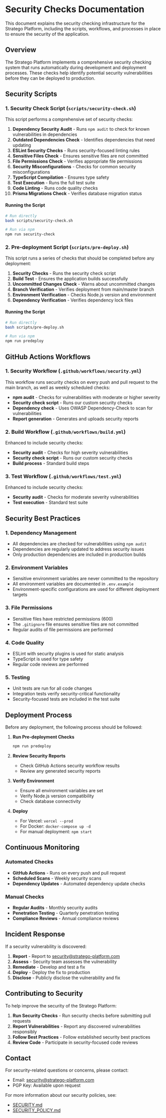 # Security Checks Documentation

This document explains the security checking infrastructure for the Stratego Platform, including the scripts, workflows, and processes in place to ensure the security of the application.

## Overview

The Stratego Platform implements a comprehensive security checking system that runs automatically during development and deployment processes. These checks help identify potential security vulnerabilities before they can be deployed to production.

## Security Scripts

### 1. Security Check Script (`scripts/security-check.sh`)

This script performs a comprehensive set of security checks:

1. **Dependency Security Audit** - Runs `npm audit` to check for known vulnerabilities in dependencies
2. **Outdated Dependencies Check** - Identifies dependencies that need updating
3. **ESLint Security Checks** - Runs security-focused linting rules
4. **Sensitive Files Check** - Ensures sensitive files are not committed
5. **File Permissions Check** - Verifies appropriate file permissions
6. **Security Misconfigurations** - Checks for common security misconfigurations
7. **TypeScript Compilation** - Ensures type safety
8. **Test Execution** - Runs the full test suite
9. **Code Linting** - Runs code quality checks
10. **Prisma Migrations Check** - Verifies database migration status

#### Running the Script

```bash
# Run directly
bash scripts/security-check.sh

# Run via npm
npm run security-check
```

### 2. Pre-deployment Script (`scripts/pre-deploy.sh`)

This script runs a series of checks that should be completed before any deployment:

1. **Security Checks** - Runs the security check script
2. **Build Test** - Ensures the application builds successfully
3. **Uncommitted Changes Check** - Warns about uncommitted changes
4. **Branch Verification** - Verifies deployment from main/master branch
5. **Environment Verification** - Checks Node.js version and environment
6. **Dependency Verification** - Verifies dependency lock files

#### Running the Script

```bash
# Run directly
bash scripts/pre-deploy.sh

# Run via npm
npm run predeploy
```

## GitHub Actions Workflows

### 1. Security Workflow (`.github/workflows/security.yml`)

This workflow runs security checks on every push and pull request to the main branch, as well as weekly scheduled checks:

- **npm audit** - Checks for vulnerabilities with moderate or higher severity
- **Security check script** - Runs our custom security checks
- **Dependency check** - Uses OWASP Dependency-Check to scan for vulnerabilities
- **Report generation** - Generates and uploads security reports

### 2. Build Workflow (`.github/workflows/build.yml`)

Enhanced to include security checks:

- **Security audit** - Checks for high severity vulnerabilities
- **Security check script** - Runs our custom security checks
- **Build process** - Standard build steps

### 3. Test Workflow (`.github/workflows/test.yml`)

Enhanced to include security checks:

- **Security audit** - Checks for moderate severity vulnerabilities
- **Test execution** - Standard test suite

## Security Best Practices

### 1. Dependency Management

- All dependencies are checked for vulnerabilities using `npm audit`
- Dependencies are regularly updated to address security issues
- Only production dependencies are included in production builds

### 2. Environment Variables

- Sensitive environment variables are never committed to the repository
- All environment variables are documented in `.env.example`
- Environment-specific configurations are used for different deployment targets

### 3. File Permissions

- Sensitive files have restricted permissions (600)
- The `.gitignore` file ensures sensitive files are not committed
- Regular audits of file permissions are performed

### 4. Code Quality

- ESLint with security plugins is used for static analysis
- TypeScript is used for type safety
- Regular code reviews are performed

### 5. Testing

- Unit tests are run for all code changes
- Integration tests verify security-critical functionality
- Security-focused tests are included in the test suite

## Deployment Process

Before any deployment, the following process should be followed:

1. **Run Pre-deployment Checks**
   ```bash
   npm run predeploy
   ```

2. **Review Security Reports**
   - Check GitHub Actions security workflow results
   - Review any generated security reports

3. **Verify Environment**
   - Ensure all environment variables are set
   - Verify Node.js version compatibility
   - Check database connectivity

4. **Deploy**
   - For Vercel: `vercel --prod`
   - For Docker: `docker-compose up -d`
   - For manual deployment: `npm start`

## Continuous Monitoring

### Automated Checks

- **GitHub Actions** - Runs on every push and pull request
- **Scheduled Scans** - Weekly security scans
- **Dependency Updates** - Automated dependency update checks

### Manual Checks

- **Regular Audits** - Monthly security audits
- **Penetration Testing** - Quarterly penetration testing
- **Compliance Reviews** - Annual compliance reviews

## Incident Response

If a security vulnerability is discovered:

1. **Report** - Report to security@stratego-platform.com
2. **Assess** - Security team assesses the vulnerability
3. **Remediate** - Develop and test a fix
4. **Deploy** - Deploy the fix to production
5. **Disclose** - Publicly disclose the vulnerability and fix

## Contributing to Security

To help improve the security of the Stratego Platform:

1. **Run Security Checks** - Run security checks before submitting pull requests
2. **Report Vulnerabilities** - Report any discovered vulnerabilities responsibly
3. **Follow Best Practices** - Follow established security best practices
4. **Review Code** - Participate in security-focused code reviews

## Contact

For security-related questions or concerns, please contact:
- Email: security@stratego-platform.com
- PGP Key: Available upon request

For more information about our security policies, see:
- [SECURITY.md](../SECURITY.md)
- [SECURITY_POLICY.md](SECURITY_POLICY.md)